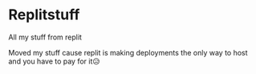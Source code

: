 # Replitstuff
All my stuff from replit

Moved my stuff cause replit is making deployments the only way to host and you have to pay for it😥
